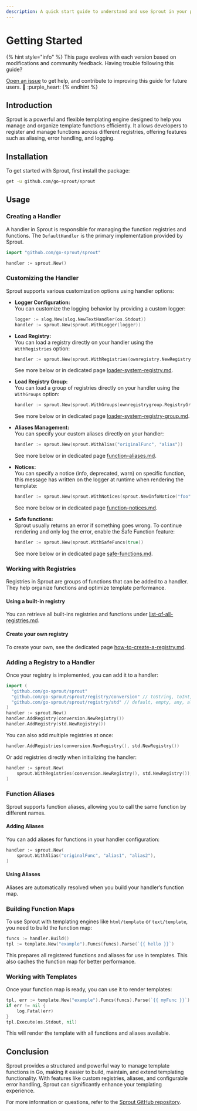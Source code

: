 ```yaml
---
description: A quick start guide to understand and use Sprout in your project
---
```


# Getting Started

{% hint style="info" %}
This page evolves with each version based on modifications and community feedback. Having trouble following this guide?

[Open an issue](https://github.com/go-sprout/sprout/issues/new/choose) to get help, and contribute to improving this guide for future users. :seedling: :purple\_heart:
{% endhint %}

## Introduction

Sprout is a powerful and flexible templating engine designed to help you manage and organize template functions efficiently. It allows developers to register and manage functions across different registries, offering features such as aliasing, error handling, and logging.

## Installation

To get started with Sprout, first install the package:

```bash
get -u github.com/go-sprout/sprout
```

## Usage

### Creating a Handler

A handler in Sprout is responsible for managing the function registries and functions. The `DefaultHandler` is the primary implementation provided by Sprout.

```go
import "github.com/go-sprout/sprout"

handler := sprout.New()
```

### Customizing the Handler

Sprout supports various customization options using handler options:

*   **Logger Configuration:**\
    You can customize the logging behavior by providing a custom logger:

    ```go
    logger := slog.New(slog.NewTextHandler(os.Stdout))
    handler := sprout.New(sprout.WithLogger(logger))
    ```
*   **Load Registry:**\
    You can load a registry directly on your handler using the `WithRegistries` option:

    ```go
    handler := sprout.New(sprout.WithRegistries(ownregistry.NewRegistry()))
    ```

    See more below or in dedicated page [loader-system-registry.md](../features/loader-system-registry.md "mention").
*   **Load Registry Group:**\
    You can load a group of registries directly on your handler using the `WithGroups` option:

    ```go
    handler := sprout.New(sprout.WithGroups(ownregistrygroup.RegistryGroup()))
    ```

    See more below or in dedicated page [loader-system-registry-group.md](../features/loader-system-registry-group.md "mention").
*   **Aliases Management:**\
    You can specify your custom aliases directly on your handler:

    ```go
    handler := sprout.New(sprout.WithAlias("originalFunc", "alias"))
    ```

    See more below or in dedicated page [function-aliases.md](../features/function-aliases.md "mention").
*   **Notices:**\
    You can specify a notice (info, deprecated, warn) on specific function, this message has written on the logger at runtime when rendering the template:

    ```go
    handler := sprout.New(sprout.WithNotices(sprout.NewInfoNotice("foo", "You use foo")))
    ```

    See more below or in dedicated page [function-notices.md](../features/function-notices.md "mention").
*   **Safe functions:**\
    Sprout usually returns an error if something goes wrong. To continue rendering and only log the error, enable the Safe Function feature:

    ```go
    handler := sprout.New(sprout.WithSafeFuncs(true))
    ```

    See more below or in dedicated page [safe-functions.md](../features/safe-functions.md "mention").

### Working with Registries

Registries in Sprout are groups of functions that can be added to a handler. They help organize functions and optimize template performance.

#### Using a built-in registry

You can retrieve all built-ins registries and functions under [list-of-all-registries.md](../registries/list-of-all-registries.md "mention").

#### Create your own registry

To create your own, see the dedicated page [how-to-create-a-registry.md](../advanced/how-to-create-a-registry.md "mention").

### Adding a Registry to a Handler

Once your registry is implemented, you can add it to a handler:

```go
import (
  "github.com/go-sprout/sprout"
  "github.com/go-sprout/sprout/registry/conversion" // toString, toInt, toBool, ...
  "github.com/go-sprout/sprout/registry/std" // default, empty, any, all, ...
)
handler := sprout.New()
handler.AddRegistry(conversion.NewRegistry())
handler.AddRegistry(std.NewRegistry())
```

You can also add multiple registries at once:

```go
handler.AddRegistries(conversion.NewRegistry(), std.NewRegistry())
```

Or add registries directly when initializing the handler:

```go
handler := sprout.New(
    sprout.WithRegistries(conversion.NewRegistry(), std.NewRegistry()),
)
```

### Function Aliases

Sprout supports function aliases, allowing you to call the same function by different names.

#### Adding Aliases

You can add aliases for functions in your handler configuration:

```go
handler := sprout.New(
    sprout.WithAlias("originalFunc", "alias1", "alias2"),
)
```

#### Using Aliases

Aliases are automatically resolved when you build your handler’s function map.

### Building Function Maps

To use Sprout with templating engines like `html/template` or `text/template`, you need to build the function map:

```go
funcs := handler.Build()
tpl := template.New("example").Funcs(funcs).Parse(`{{ hello }}`)
```

This prepares all registered functions and aliases for use in templates. This also caches the function map for better performance.

### Working with Templates

Once your function map is ready, you can use it to render templates:

```go
tpl, err := template.New("example").Funcs(funcs).Parse(`{{ myFunc }}`)
if err != nil {
    log.Fatal(err)
}
tpl.Execute(os.Stdout, nil)
```

This will render the template with all functions and aliases available.

## Conclusion

Sprout provides a structured and powerful way to manage template functions in Go, making it easier to build, maintain, and extend templating functionality. With features like custom registries, aliases, and configurable error handling, Sprout can significantly enhance your templating experience.

For more information or questions, refer to the [Sprout GitHub repository](https://github.com/go-sprout/sprout).
